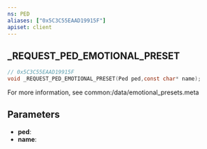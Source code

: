 ```yaml
---
ns: PED
aliases: ["0x5C3C55EAAD19915F"]
apiset: client
---
```

## _REQUEST_PED_EMOTIONAL_PRESET

```c
// 0x5C3C55EAAD19915F
void _REQUEST_PED_EMOTIONAL_PRESET(Ped ped,const char* name);
```

For more information, see common:/data/emotional_presets.meta

## Parameters
* **ped**:
* **name**:



